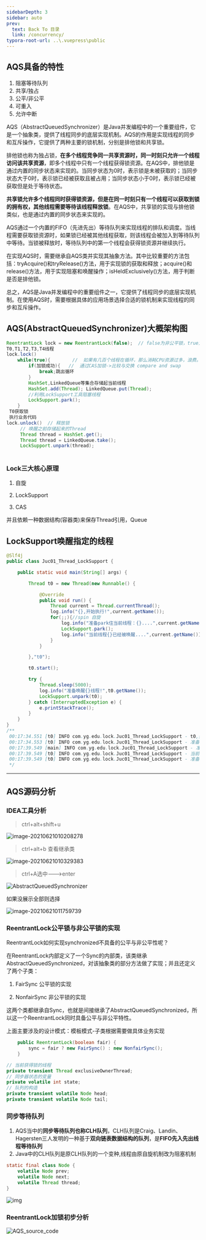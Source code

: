 ```yaml
---
sidebarDepth: 3
sidebar: auto
prev:
  text: Back To 目录
  link: /concurrency/
typora-root-url: ..\.vuepress\public
---
```




## AQS具备的特性

1. 阻塞等待队列
2. 共享/独占
3. 公平/非公平
4. 可重入
5. 允许中断

AQS（AbstractQueuedSynchronizer）是Java并发编程中的一个重要组件，它是一个抽象类，提供了线程同步的底层实现机制。AQS的作用是实现线程的同步和互斥操作，它提供了两种主要的锁机制，分别是排他锁和共享锁。

排他锁也称为独占锁，**在多个线程竞争同一共享资源时，同一时刻只允许一个线程访问该共享资源**，即多个线程中只有一个线程获得锁资源。在AQS中，排他锁是通过内置的同步状态来实现的。当同步状态为0时，表示锁是未被获取的；当同步状态大于0时，表示锁已经被获取且被占用；当同步状态小于0时，表示锁已经被获取但是处于等待状态。

**共享锁允许多个线程同时获得锁资源，但是在同一时刻只有一个线程可以获取到锁的拥有权，其他线程需要等待该线程释放锁**。在AQS中，共享锁的实现与排他锁类似，也是通过内置的同步状态来实现的。

AQS通过一个内置的FIFO（先进先出）等待队列来实现线程的排队和调度。当线程需要获取锁资源时，如果锁已经被其他线程获取，则该线程会被加入到等待队列中等待。当锁被释放时，等待队列中的第一个线程会获得锁资源并继续执行。

在实现AQS时，需要继承自AQS类并实现其抽象方法。其中比较重要的方法包括：tryAcquire()和tryRelease()方法，用于实现锁的获取和释放；acquire()和release()方法，用于实现阻塞和唤醒操作；isHeldExclusively()方法，用于判断是否是排他锁。

总之，AQS是Java并发编程中的重要组件之一，它提供了线程同步的底层实现机制。在使用AQS时，需要根据具体的应用场景选择合适的锁机制来实现线程的同步和互斥操作。

## AQS(AbstractQueuedSynchronizer)大概架构图

```java
ReentrantLock lock = new ReentrantLock(false);	// false为非公平锁，true为公平锁
T0,T1,T2,T3,T4线程
lock.lock()
    while(true){		//	如果有几百个线程在循环，那么消耗CPU资源过多，浪费。所以存储Thread
        if(加锁成功){	//	通过CAS加锁->比较与交换 compare and swap
            break;跳出循环
        }
        HashSet,LinkedQueue等集合存储起当前线程
        HashSet.add(Thread); LinkedQueue.put(Thread);
        //利用LockSupport工具阻塞线程
        LockSupport.park();
    }
 T0获取锁
 执行业务代码
lock.unlock()  // 释放锁
     // 唤醒之前存储起来的Thread
     Thread thread = HashSet.get();
	 Thread thread = LinkedQueue.take();
     LockSupport.unpark(thread);
    
```

### Lock三大核心原理

1. 自旋

2. LockSupport

3. CAS


并且依赖一种数据结构(容器类)来保存Thread引用，Queue



## LockSupport唤醒指定的线程

```java
@Slf4j
public class Juc01_Thread_LockSupport {

    public static void main(String[] args) {

        Thread t0 = new Thread(new Runnable() {

            @Override
            public void run() {
                Thread current = Thread.currentThread();
                log.info("{},开始执行!",current.getName());
                for(;;){//spin 自旋
                    log.info("准备park住当前线程：{}....",current.getName());
                    LockSupport.park();
                    log.info("当前线程{}已经被唤醒....",current.getName());
                }
            }

        },"t0");

        t0.start();

        try {
            Thread.sleep(5000);
            log.info("准备唤醒{}线程!",t0.getName());
            LockSupport.unpark(t0);
        } catch (InterruptedException e) {
            e.printStackTrace();
        }
    }
}
/**
 00:17:34.551 [t0] INFO com.yg.edu.lock.Juc01_Thread_LockSupport - t0,开始执行!
 00:17:34.553 [t0] INFO com.yg.edu.lock.Juc01_Thread_LockSupport - 准备park住当前线程：t0....
 00:17:39.549 [main] INFO com.yg.edu.lock.Juc01_Thread_LockSupport - 准备唤醒t0线程!
 00:17:39.549 [t0] INFO com.yg.edu.lock.Juc01_Thread_LockSupport - 当前线程t0已经被唤醒....
 00:17:39.549 [t0] INFO com.yg.edu.lock.Juc01_Thread_LockSupport - 准备park住当前线程：t0....
 */
```

----------

## AQS源码分析

### IDEA工具分析

> ctrl+alt+shift+u

![image-20210621010208278](/images/concurrency/image-20210621010208278.png)

> ctrl+alt+b  查看继承类

![image-20210621010329383](/images/concurrency/image-20210621010329383.png)

> ctrl+A选中--->enter

![AbstractQueuedSynchronizer](/images/concurrency/AbstractQueuedSynchronizer.png)

如果没展示全部则选择

![image-20210621011759739](/images/concurrency/image-20210621011759739.png)



### ReentrantLock公平锁与非公平锁的实现

ReentrantLock如何实现synchronized不具备的公平与非公平性呢？

在ReentrantLock内部定义了一个Sync的内部类，该类继承AbstractQueuedSynchronized，对该抽象类的部分方法做了实现；并且还定义了两个子类：

1. FairSync 公平锁的实现

2. NonfairSync 非公平锁的实现

这两个类都继承自Sync，也就是间接继承了AbstractQueuedSynchronized，所以这一个ReentrantLock同时具备公平与非公平特性。

上面主要涉及的设计模式：模板模式-子类根据需要做具体业务实现

```java
    public ReentrantLock(boolean fair) {
        sync = fair ? new FairSync() : new NonfairSync();
    }
```



```java
// 当前获得锁的线程
private transient Thread exclusiveOwnerThread;
// 同步器状态的变量
private volatile int state;
// 队列的构造
private transient volatile Node head;
private transient volatile Node tail;
```

### 同步等待队列

1. AQS当中的**同步等待队列也称CLH队列**，CLH队列是Craig、Landin、Hagersten三人发明的一种基于**双向链表数据结构的队列**，是**FIFO先入先出线程等待队列**
2. Java中的CLH队列是原CLH队列的一个变种,线程由原自旋机制改为阻塞机制

```java
static final class Node {
    volatile Node prev;
    volatile Node next;
    volatile Thread thread;
}
```

![img](/images/concurrency/14090)

### ReentrantLock加锁初步分析

![AQS_source_code](/images/concurrency/AQS_source_code.png)